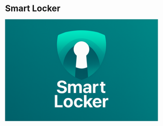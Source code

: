 # Smart Locker
<img alt="banner" src="https://github.com/StreamLine-18/Smart-Locker/blob/main/Dokumen/Logo/Logo-2.png?raw=true"><br>

